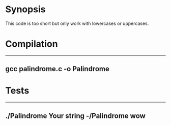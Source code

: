 Synopsis
==================
This code is too short but only work with lowercases or uppercases.


Compilation
==================
-------------------------------------------
gcc palindrome.c -o Palindrome 
-------------------------------------------

Tests
==================
-------------------------------------------
./Palindrome Your string
-/Palindrome wow
-------------------------------------------

